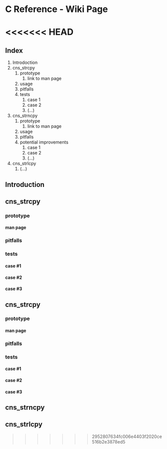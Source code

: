 # C Reference - Wiki Page
<<<<<<< HEAD
=======

## Index
1. Introdoction
2. cns_strcpy
   1. prototype
      1. link to man page
   2. usage
   3. pitfalls
   4. tests
      1. case 1
      2. case 2
      3. (...)
3. cns_strncpy
   1. prototype
      1. link to man page
   2. usage
   3. pitfalls
   4. potential improvements
      1. case 1
      2. case 2
      3. (...)
4. cns_strlcpy
   1. (...)

## Introduction

## cns_strcpy

### prototype

#### man page

### pitfalls

### tests

#### case #1

#### case #2

#### case #3

## cns_strcpy

### prototype

#### man page

### pitfalls

### tests

#### case \#1

#### case \#2

#### case \#3

## cns_strncpy

## cns_strlcpy

>>>>>>> 2952807634fc006e4403f2020ce516b2e3878ed5
